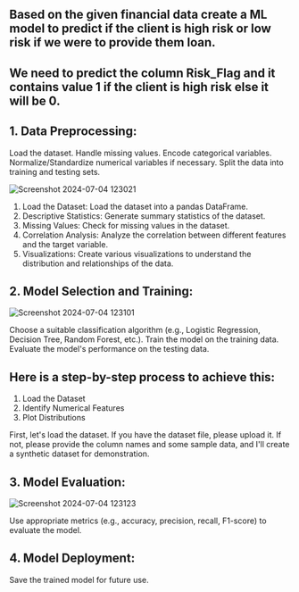 ## Based on the given financial data create a ML model to predict if the client is high risk or low risk if we were to provide them loan.

##  We need to predict the column Risk_Flag and it contains value 1 if the client is high risk else it will be 0.

## 1. Data Preprocessing:

Load the dataset.
Handle missing values.
Encode categorical variables.
Normalize/Standardize numerical variables if necessary.
Split the data into training and testing sets.

![Screenshot 2024-07-04 123021](https://github.com/akshaysonavane9984/Loan_approval_prediction/assets/160226481/7ebd9d86-a143-4624-8e82-d86b8124aa58)

1. Load the Dataset: Load the dataset into a pandas DataFrame.
2. Descriptive Statistics: Generate summary statistics of the dataset.
3. Missing Values: Check for missing values in the dataset.
4. Correlation Analysis: Analyze the correlation between different features and the target variable.
5. Visualizations: Create various visualizations to understand the distribution and relationships of the data.

## 2. Model Selection and Training:
![Screenshot 2024-07-04 123101](https://github.com/akshaysonavane9984/Loan_approval_prediction/assets/160226481/c91be33e-0167-4816-a05b-0f0cae75f925)


Choose a suitable classification algorithm (e.g., Logistic Regression, Decision Tree, Random Forest, etc.).
Train the model on the training data.
Evaluate the model's performance on the testing data.

## Here is a step-by-step process to achieve this:

1. Load the Dataset
2. Identify Numerical Features
3. Plot Distributions

First, let's load the dataset. If you have the dataset file, please upload it. If not, please provide the column names and some sample data, and I'll create a synthetic dataset for demonstration.

## 3. Model Evaluation:
![Screenshot 2024-07-04 123123](https://github.com/akshaysonavane9984/Loan_approval_prediction/assets/160226481/3b4ed3ee-6f30-4e5d-9869-718a686f10d0)

Use appropriate metrics (e.g., accuracy, precision, recall, F1-score) to evaluate the model.
## 4. Model Deployment:

Save the trained model for future use.
